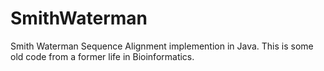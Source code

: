 SmithWaterman
=============

Smith Waterman Sequence Alignment implemention in Java. This is some old code from a former life in Bioinformatics.
